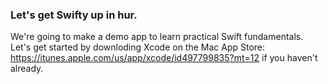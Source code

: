 ### Let's get Swifty up in hur. ###

We're going to make a demo app to learn practical Swift fundamentals. Let's get started by downloding Xcode on the Mac App Store: https://itunes.apple.com/us/app/xcode/id497799835?mt=12 if you haven't already.
